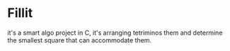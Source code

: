 # Fillit 
it's a smart algo project in C, it's arranging tetriminos them and determine the smallest square that can accommodate them.
